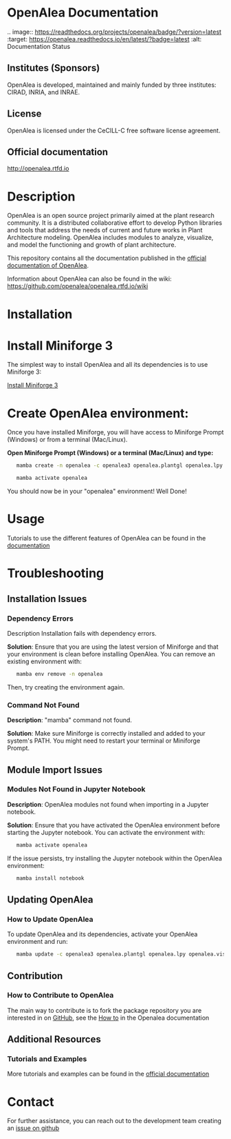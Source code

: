 
# OpenAlea Documentation

.. image:: https://readthedocs.org/projects/openalea/badge/?version=latest
   :target: https://openalea.readthedocs.io/en/latest/?badge=latest
   :alt: Documentation Status

## Institutes (Sponsors)

OpenAlea is developed, maintained and mainly funded by three institutes: CIRAD, INRIA, and INRAE.

## License

OpenAlea is licensed under the CeCILL-C free software license agreement.

## Official documentation

http://openalea.rtfd.io

# Description

OpenAlea is an open source project primarily aimed at the plant research community. It is a distributed collaborative effort to develop Python libraries and tools that address the needs of current and future works in Plant Architecture modeling. OpenAlea includes modules to analyze, visualize, and model the functioning and growth of plant architecture.

This repository contains all the documentation published in the [official documentation of OpenAlea](http://openalea.rtfd.io/>).

Information about OpenAlea can also be found in the wiki: https://github.com/openalea/openalea.rtfd.io/wiki

# Installation

# Install Miniforge 3

The simplest way to install OpenAlea and all its dependencies is to use Miniforge 3:

[Install Miniforge 3](https://github.com/conda-forge/miniforge)

# Create OpenAlea environment:

Once you have installed Miniforge, you will have access to Miniforge Prompt (Windows) or from a terminal (Mac/Linux).

**Open Miniforge Prompt (Windows) or a terminal (Mac/Linux) and type:**

```bash
   mamba create -n openalea -c openalea3 openalea.plantgl openalea.lpy openalea.visualea openalea.mtg notebook -y
```

```bash
   mamba activate openalea
```

You should now be in your "openalea" environment! Well Done!

# Usage

Tutorials to use the different features of OpenAlea can be found in the [documentation](https://openalea.readthedocs.io/en/latest/tutorials/index.html)

# Troubleshooting

## Installation Issues

### Dependency Errors

Description Installation fails with dependency errors.

**Solution**: Ensure that you are using the latest version of Miniforge and that your environment is clean before installing OpenAlea. You can remove an existing environment with:

```bash
   mamba env remove -n openalea
```
Then, try creating the environment again.

### Command Not Found

**Description**: "mamba" command not found.

**Solution**: Make sure Miniforge is correctly installed and added to your system's PATH. You might need to restart your terminal or Miniforge Prompt.

## Module Import Issues

### Modules Not Found in Jupyter Notebook

**Description**: OpenAlea modules not found when importing in a Jupyter notebook.

**Solution**: Ensure that you have activated the OpenAlea environment before starting the Jupyter notebook. You can activate the environment with:

```bash
   mamba activate openalea
```

If the issue persists, try installing the Jupyter notebook within the OpenAlea environment:

```bash
   mamba install notebook
```

## Updating OpenAlea

### How to Update OpenAlea

To update OpenAlea and its dependencies, activate your OpenAlea environment and run:

```bash
   mamba update -c openalea3 openalea.plantgl openalea.lpy openalea.visualea openalea.mtg
```

## Contribution

### How to Contribute to OpenAlea
The main way to contribute is to fork the package repository you are interested in on [GitHub](https://github.com/), 
see the [How to](https://openalea.readthedocs.io/en/latest/development/contributing.html#how-to-contribute) in the Openalea documentation


## Additional Resources

### Tutorials and Examples

More tutorials and examples can be found in the [official documentation](https://openalea.readthedocs.io/en/latest/tutorials/index.html)


# Contact

For further assistance, you can reach out to the development team creating an [issue on github](https://github.com/openalea/openalea/issues)
